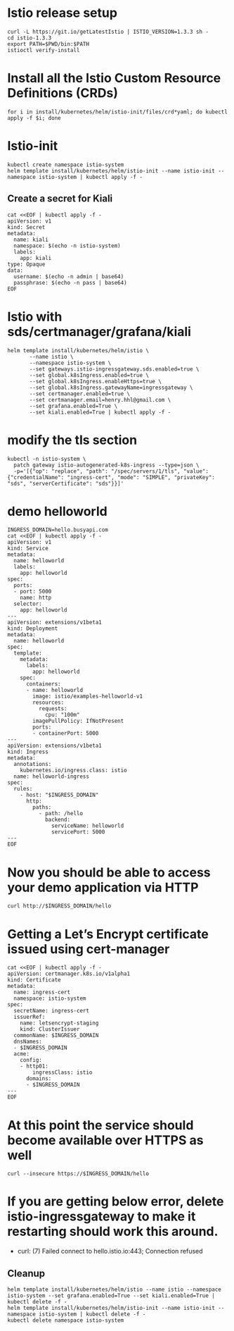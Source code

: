 # Istio release setup
```
curl -L https://git.io/getLatestIstio | ISTIO_VERSION=1.3.3 sh -
cd istio-1.3.3
export PATH=$PWD/bin:$PATH
istioctl verify-install
```

# Install all the Istio Custom Resource Definitions (CRDs)
```for i in install/kubernetes/helm/istio-init/files/crd*yaml; do kubectl apply -f $i; done```

# Istio-init
```
kubectl create namespace istio-system
helm template install/kubernetes/helm/istio-init --name istio-init --namespace istio-system | kubectl apply -f -
```

## Create a secret for Kiali
```
cat <<EOF | kubectl apply -f -
apiVersion: v1
kind: Secret
metadata:
  name: kiali
  namespace: $(echo -n istio-system)
  labels:
    app: kiali
type: Opaque
data:
  username: $(echo -n admin | base64)
  passphrase: $(echo -n pass | base64)
EOF
```

# Istio with sds/certmanager/grafana/kiali
```
helm template install/kubernetes/helm/istio \
       --name istio \
       --namespace istio-system \
       --set gateways.istio-ingressgateway.sds.enabled=true \
       --set global.k8sIngress.enabled=true \
       --set global.k8sIngress.enableHttps=true \
       --set global.k8sIngress.gatewayName=ingressgateway \
       --set certmanager.enabled=true \
       --set certmanager.email=henry.hhl@gmail.com \
       --set grafana.enabled=True \
       --set kiali.enabled=True | kubectl apply -f -
```

# modify the tls section
```
kubectl -n istio-system \
  patch gateway istio-autogenerated-k8s-ingress --type=json \
  -p='[{"op": "replace", "path": "/spec/servers/1/tls", "value": {"credentialName": "ingress-cert", "mode": "SIMPLE", "privateKey": "sds", "serverCertificate": "sds"}}]'
```

# demo helloworld
```
INGRESS_DOMAIN=hello.busyapi.com
cat <<EOF | kubectl apply -f -
apiVersion: v1
kind: Service
metadata:
  name: helloworld
  labels:
    app: helloworld
spec:
  ports:
  - port: 5000
    name: http
  selector:
    app: helloworld
---
apiVersion: extensions/v1beta1
kind: Deployment
metadata:
  name: helloworld
spec:
  template:
    metadata:
      labels:
        app: helloworld
    spec:
      containers:
      - name: helloworld
        image: istio/examples-helloworld-v1
        resources:
          requests:
            cpu: "100m"
        imagePullPolicy: IfNotPresent
        ports:
        - containerPort: 5000
---
apiVersion: extensions/v1beta1
kind: Ingress
metadata:
  annotations:
    kubernetes.io/ingress.class: istio
  name: helloworld-ingress
spec:
  rules:
    - host: "$INGRESS_DOMAIN"
      http:
        paths:
          - path: /hello
            backend:
              serviceName: helloworld
              servicePort: 5000
---
EOF
```

# Now you should be able to access your demo application via HTTP

```curl http://$INGRESS_DOMAIN/hello```

# Getting a Let’s Encrypt certificate issued using cert-manager
```
cat <<EOF | kubectl apply -f -
apiVersion: certmanager.k8s.io/v1alpha1
kind: Certificate
metadata:
  name: ingress-cert
  namespace: istio-system
spec:
  secretName: ingress-cert
  issuerRef:
    name: letsencrypt-staging
    kind: ClusterIssuer
  commonName: $INGRESS_DOMAIN
  dnsNames:
  - $INGRESS_DOMAIN
  acme:
    config:
    - http01:
        ingressClass: istio
      domains:
      - $INGRESS_DOMAIN
---
EOF
```

# At this point the service should become available over HTTPS as well

```curl --insecure https://$INGRESS_DOMAIN/hello```

# If you are getting below error, delete istio-ingressgateway to make it restarting should work this around.

* curl: (7) Failed connect to hello.istio.io:443; Connection refused


## Cleanup
```
helm template install/kubernetes/helm/istio --name istio --namespace istio-system --set grafana.enabled=True --set kiali.enabled=True | kubectl delete -f -
helm template install/kubernetes/helm/istio-init --name istio-init --namespace istio-system | kubectl delete -f -
kubectl delete namespace istio-system
```
